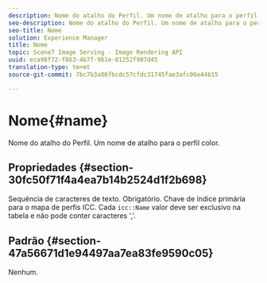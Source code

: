 ```yaml
---
description: Nome do atalho do Perfil. Um nome de atalho para o perfil color.
seo-description: Nome do atalho do Perfil. Um nome de atalho para o perfil color.
seo-title: Nome
solution: Experience Manager
title: Nome
topic: Scene7 Image Serving - Image Rendering API
uuid: eca98f72-f863-4b7f-961e-81252f907d45
translation-type: tm+mt
source-git-commit: 7bc7b3a86fbcdc57cfdc31745fae3afc06e44b15

---
```



# Nome{#name}

Nome do atalho do Perfil. Um nome de atalho para o perfil color.

## Propriedades {#section-30fc50f71f4a4ea7b14b2524d1f2b698}

Sequência de caracteres de texto. Obrigatório. Chave de índice primária para o mapa de perfis ICC. Cada `icc::Name` valor deve ser exclusivo na tabela e não pode conter caracteres &#39;,&#39;.

## Padrão {#section-47a56671d1e94497aa7ea83fe9590c05}

Nenhum.
